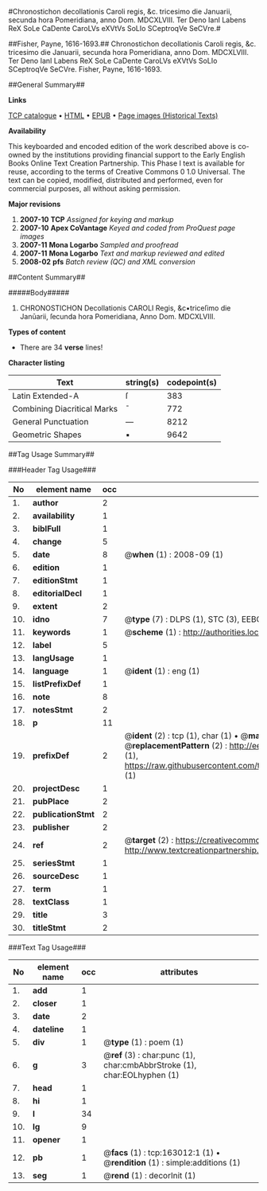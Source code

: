 #Chronostichon decollationis Caroli regis, &c. tricesimo die Januarii, secunda hora Pomeridiana, anno Dom. MDCXLVIII. Ter Deno IanI Labens ReX SoLe CaDente CaroLVs eXVtVs SoLIo SCeptroqVe SeCVre.#

##Fisher, Payne, 1616-1693.##
Chronostichon decollationis Caroli regis, &c. tricesimo die Januarii, secunda hora Pomeridiana, anno Dom. MDCXLVIII. Ter Deno IanI Labens ReX SoLe CaDente CaroLVs eXVtVs SoLIo SCeptroqVe SeCVre.
Fisher, Payne, 1616-1693.

##General Summary##

**Links**

[TCP catalogue](http://www.ota.ox.ac.uk/tcp/)  • 
[HTML](http://tei.it.ox.ac.uk/tcp/Texts-HTML/free/A79/A79549.html)  • 
[EPUB](http://tei.it.ox.ac.uk/tcp/Texts-EPUB/free/A79/A79549.epub) • 
[Page images (Historical Texts)](https://data.historicaltexts.jisc.ac.uk/view?pubId=eebo-99872599e&pageId=eebo-99872599e-163012-1)

**Availability**

This keyboarded and encoded edition of the
	       work described above is co-owned by the institutions
	       providing financial support to the Early English Books
	       Online Text Creation Partnership. This Phase I text is
	       available for reuse, according to the terms of Creative
	       Commons 0 1.0 Universal. The text can be copied,
	       modified, distributed and performed, even for
	       commercial purposes, all without asking permission.

**Major revisions**

1. __2007-10__ __TCP__ *Assigned for keying and markup*
1. __2007-10__ __Apex CoVantage__ *Keyed and coded from ProQuest page images*
1. __2007-11__ __Mona Logarbo__ *Sampled and proofread*
1. __2007-11__ __Mona Logarbo__ *Text and markup reviewed and edited*
1. __2008-02__ __pfs__ *Batch review (QC) and XML conversion*

##Content Summary##

#####Body#####

1. CHRONOSTICHON Decollationis CAROLI Regis, &c▪triceſimo die Janūarii, ſecunda hora Pomeridiana, Anno Dom. MDCXLVIII.

**Types of content**

  * There are 34 **verse** lines!

**Character listing**


|Text|string(s)|codepoint(s)|
|---|---|---|
|Latin Extended-A|ſ|383|
|Combining             Diacritical Marks|̄|772|
|General Punctuation|—|8212|
|Geometric Shapes|▪|9642|

##Tag Usage Summary##

###Header Tag Usage###

|No|element name|occ|attributes|
|---|---|---|---|
|1.|__author__|2||
|2.|__availability__|1||
|3.|__biblFull__|1||
|4.|__change__|5||
|5.|__date__|8| @__when__ (1) : 2008-09 (1)|
|6.|__edition__|1||
|7.|__editionStmt__|1||
|8.|__editorialDecl__|1||
|9.|__extent__|2||
|10.|__idno__|7| @__type__ (7) : DLPS (1), STC (3), EEBO-CITATION (1), PROQUEST (1), VID (1)|
|11.|__keywords__|1| @__scheme__ (1) : http://authorities.loc.gov/ (1)|
|12.|__label__|5||
|13.|__langUsage__|1||
|14.|__language__|1| @__ident__ (1) : eng (1)|
|15.|__listPrefixDef__|1||
|16.|__note__|8||
|17.|__notesStmt__|2||
|18.|__p__|11||
|19.|__prefixDef__|2| @__ident__ (2) : tcp (1), char (1)  •  @__matchPattern__ (2) : ([0-9\-]+):([0-9IVX]+) (1), (.+) (1)  •  @__replacementPattern__ (2) : http://eebo.chadwyck.com/downloadtiff?vid=$1&page=$2 (1), https://raw.githubusercontent.com/textcreationpartnership/Texts/master/tcpchars.xml#$1 (1)|
|20.|__projectDesc__|1||
|21.|__pubPlace__|2||
|22.|__publicationStmt__|2||
|23.|__publisher__|2||
|24.|__ref__|2| @__target__ (2) : https://creativecommons.org/publicdomain/zero/1.0/ (1), http://www.textcreationpartnership.org/docs/. (1)|
|25.|__seriesStmt__|1||
|26.|__sourceDesc__|1||
|27.|__term__|1||
|28.|__textClass__|1||
|29.|__title__|3||
|30.|__titleStmt__|2||


###Text Tag Usage###

|No|element name|occ|attributes|
|---|---|---|---|
|1.|__add__|1||
|2.|__closer__|1||
|3.|__date__|2||
|4.|__dateline__|1||
|5.|__div__|1| @__type__ (1) : poem (1)|
|6.|__g__|3| @__ref__ (3) : char:punc (1), char:cmbAbbrStroke (1), char:EOLhyphen (1)|
|7.|__head__|1||
|8.|__hi__|1||
|9.|__l__|34||
|10.|__lg__|9||
|11.|__opener__|1||
|12.|__pb__|1| @__facs__ (1) : tcp:163012:1 (1)  •  @__rendition__ (1) : simple:additions (1)|
|13.|__seg__|1| @__rend__ (1) : decorInit (1)|
